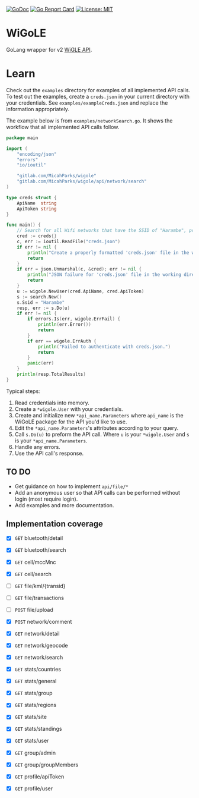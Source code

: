 [![GoDoc](https://godoc.org/gitlab.com/MicahParks/wigole?status.svg)](https://godoc.org/gitlab.com/MicahParks/wigole) [![Go Report Card](https://goreportcard.com/badge/gitlab.com/MicahParks/wigole)](https://goreportcard.com/report/gitlab.com/MicahParks/wigole) [![License: MIT](https://img.shields.io/badge/License-MIT-blue.svg)](https://opensource.org/licenses/MIT)
# WiGoLE

GoLang wrapper for v2 [WiGLE API](https://api.wigle.net/swagger).

# Learn
Check out the `examples` directory for examples of all implemented API calls. To test out the examples, create a
`creds.json` in your current directory with your credentials. See `examples/exampleCreds.json` and replace the
information appropriately. 

The example below is from `examples/networkSearch.go`. It shows the workflow that all implemented API calls follow.
```go
package main

import (
	"encoding/json"
	"errors"
	"io/ioutil"

	"gitlab.com/MicahParks/wigole"
	"gitlab.com/MicahParks/wigole/api/network/search"
)

type creds struct {
	ApiName  string
	ApiToken string
}

func main() {
	// Search for all Wifi networks that have the SSID of "Harambe", print the number of results.
	cred := creds{}
	c, err := ioutil.ReadFile("creds.json")
	if err != nil {
		println("Create a properly formatted 'creds.json' file in the working directory.")
		return
	}
	if err = json.Unmarshal(c, &cred); err != nil {
		println("JSON failure for 'creds.json' file in the working directory.")
		return
	}
	u := wigole.NewUser(cred.ApiName, cred.ApiToken)
	s := search.New()
	s.Ssid = "Harambe"
	resp, err := s.Do(u)
	if err != nil {
		if errors.Is(err, wigole.ErrFail) {
			println(err.Error())
			return
		}
		if err == wigole.ErrAuth {
			println("Failed to authenticate with creds.json.")
			return
		}
		panic(err)
	}
	println(resp.TotalResults)
}
```

Typical steps:
1. Read credentials into memory.
2. Create a `*wigole.User` with your credentials.
3. Create and initialize new `*api_name.Parameters` where `api_name` is the WiGoLE package for the API you'd like to
use.
4. Edit the `*api_name.Parameters`'s attributes according to your query.
5. Call `s.Do(u)` to preform the API call. Where `u` is your `*wigole.User` and `s` is your `*api_name.Parameters`.
6. Handle any errors.
7. Use the API call's response.

## TO DO
* Get guidance on how to implement `api/file/*`
* Add an anonymous user so that API calls can be performed without login (most require login).
* Add examples and more documentation.

## Implementation coverage
- [x] `GET` bluetooth/detail
- [x] `GET` bluetooth/search
- [x] `GET` cell/mccMnc
- [x] `GET` cell/search
- [ ] `GET` file/kml/{transid}
- [ ] `GET` file/transactions
- [ ] `POST` file/upload
- [x] `POST` network/comment
- [x] `GET` network/detail
- [x] `GET` network/geocode
- [x] `GET` network/search
- [x] `GET` stats/countries
- [x] `GET` stats/general
- [x] `GET` stats/group
- [x] `GET` stats/regions
- [x] `GET` stats/site
- [x] `GET` stats/standings
- [x] `GET` stats/user
- [x] `GET` group/admin
- [x] `GET` group/groupMembers
- [x] `GET` profile/apiToken
- [x] `GET` profile/user
 
